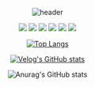 <div align=center>

  ![header](https://capsule-render.vercel.app/api?type=Rounded&color=auto&height=300&section=header&text=Java%20Factory&fontSize=50&animation=fadeIn)
  
  <img src="https://img.shields.io/badge/Spring-6DB33F?style=for-the-badge&logo=Spring&logoColor=white">
  <img src="https://img.shields.io/badge/Spring%20Boot-6DB33F?style=for-the-badge&logo=SpringBoot&logoColor=white">
  <img src="https://img.shields.io/badge/Spring%20Data%20JPA-6DB33F?style=for-the-badge&logo=Hibernate&logoColor=white">
  <img src="https://img.shields.io/badge/Spring%20Security-6DB33F?style=for-the-badge&logo=SpringSecurity&logoColor=white">
  <img src="https://img.shields.io/badge/Apache%20Tomcat-F8DC75?style=for-the-badge&logo=ApacheTomcat&logoColor=black">
  <img src="https://img.shields.io/badge/Hibernate-59666C?style=for-the-badge&logo=Hibernate&logoColor=white">

  [![Top Langs](https://github-readme-stats.vercel.app/api/top-langs/?username=phdljr&layout=compact)]()

  [![Velog's GitHub stats](https://velog-readme-stats.vercel.app/api?name=phdljr)](https://velog-readme-stats.vercel.app/api/redirect?name=phdljr)

  ![Anurag's GitHub stats](https://github-readme-stats.vercel.app/api?username=phdljr&show_icons=true&theme=radical)  

</div>
